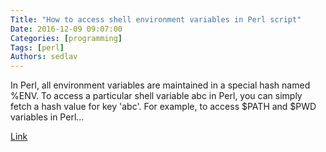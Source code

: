 ```yaml
---
Title: "How to access shell environment variables in Perl script"
Date: 2016-12-09 09:07:00
Categories: [programming]
Tags: [perl]
Authors: sedlav
---
```


In Perl, all environment variables are maintained in a special hash named %ENV. To access a particular shell variable abc in Perl, you can simply fetch a hash value for key 'abc'. For example, to access $PATH and $PWD variables in Perl...

[Link](http://ask.xmodulo.com/shell-environment-variables-in-perl.html)
